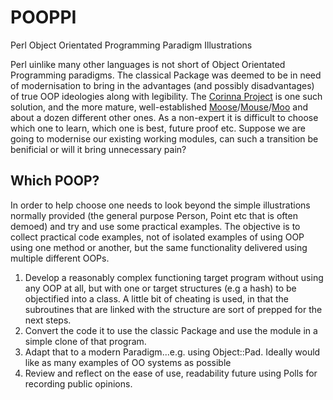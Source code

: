 # POOPPI
Perl Object Orientated Programming Paradigm Illustrations

Perl uinlike many other languages is not short of Object Orientated Programming paradigms.   The classical Package was deemed to be in need of modernisation to bring in the advantages (and possibly disadvantages) of true OOP ideologies along with legibility.  The [Corinna Project](https://github.com/Ovid/Cor/wiki) is one such solution, and the more mature, well-established [Moose](https://metacpan.org/dist/Moose/view/lib/Moose/Manual.pod)/[Mouse](https://metacpan.org/pod/Mouse)/[Moo](https://metacpan.org/pod/Moo) and about a dozen different other ones. As a non-expert  it is difficult to choose which one to learn, which one is best, future proof etc.  Suppose we are going to modernise our existing working modules, can such a transition be benificial or will it bring unnecessary pain?

## Which POOP?
In order to help choose one needs to look beyond the simple illustrations normally provided (the general purpose Person, Point etc that is often demoed)  and  try and use some practical examples.   The objective is to collect practical code examples, not of isolated examples of using OOP using one method or another, but the same functionality delivered using multiple different OOPs.

1.  Develop a reasonably complex functioning target program without using any OOP at all, but with one or target structures (e.g a hash) to be objectified into a class.  A little bit of cheating is used, in that the subroutines that are linked with the structure are sort of prepped for the next steps.
2.  Convert the code it to use the classic Package  and use the module in a simple clone of that program.
3.  Adapt that to a modern Paradigm...e.g. using Object::Pad.  Ideally would like as many examples of OO systems as possible
4.  Review and reflect on the ease of use, readability future using Polls for recording public opinions.
